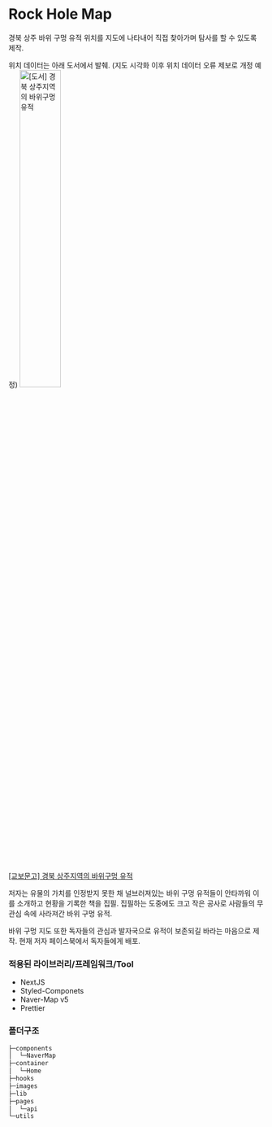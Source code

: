 # Rock Hole Map

경북 상주 바위 구멍 유적 위치를 지도에 나타내어 직접 찾아가며 탐사를 할 수 있도록 제작.

위치 데이터는 아래 도서에서 발췌. (지도 시각화 이후 위치 데이터 오류 제보로 개정 예정)
<a href="http://www.kyobobook.co.kr/product/detailViewKor.laf?ejkGb=KOR&mallGb=KOR&barcode=9791168363335&orderClick=LA7&Kc=">
<img src="http://image.kyobobook.co.kr/images/book/xlarge/335/x9791168363335.jpg" width="40%" title="[도서] 경북 상주지역의 바위구멍 유적" alt="[도서] 경북 상주지역의 바위구멍 유적"></img>
</a>

[[교보문고] 경북 상주지역의 바위구멍 유적](http://www.kyobobook.co.kr/product/detailViewKor.laf?ejkGb=KOR&mallGb=KOR&barcode=9791168363335&orderClick=LA7&Kc=)

저자는 유물의 가치를 인정받지 못한 채 널브러져있는 바위 구멍 유적들이 안타까워 이를 소개하고 현황을 기록한 책을 집필.
집필하는 도중에도 크고 작은 공사로 사람들의 무관심 속에 사라져간 바위 구멍 유적.

바위 구멍 지도 또한 독자들의 관심과 발자국으로 유적이 보존되길 바라는 마음으로 제작.
현재 저자 페이스북에서 독자들에게 배포.

### 적용된 라이브러리/프레임워크/Tool

-   NextJS
-   Styled-Componets
-   Naver-Map v5
-   Prettier

### 폴더구조

```bash
├─components
│  └─NaverMap
├─container
│  └─Home
├─hooks
├─images
├─lib
├─pages
│  └─api
└─utils
```
